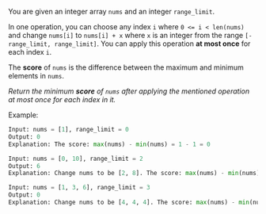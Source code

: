 You are given an integer array `nums` and an integer `range_limit`.

In one operation, you can choose any index `i` where `0 <= i < len(nums)` and change `nums[i]` to `nums[i] + x` where `x` is an integer from the range `[-range_limit, range_limit]`. You can apply this operation **at most once** for each index `i`.

The **score** of `nums` is the difference between the maximum and minimum elements in `nums`.

_Return the minimum **score** of `nums` after applying the mentioned operation at most once for each index in it._

Example:
```python
Input: nums = [1], range_limit = 0
Output: 0
Explanation: The score: max(nums) - min(nums) = 1 - 1 = 0

Input: nums = [0, 10], range_limit = 2
Output: 6
Explanation: Change nums to be [2, 8]. The score: max(nums) - min(nums) = 8 - 2 = 6

Input: nums = [1, 3, 6], range_limit = 3
Output: 0
Explanation: Change nums to be [4, 4, 4]. The score: max(nums) - min(nums) = 4 - 4 = 0
```